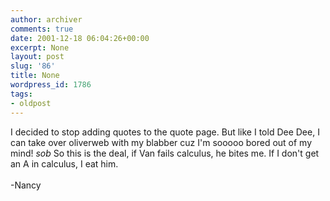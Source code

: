 ```yaml
---
author: archiver
comments: true
date: 2001-12-18 06:04:26+00:00
excerpt: None
layout: post
slug: '86'
title: None
wordpress_id: 1786
tags:
- oldpost
---
```


I decided to stop adding quotes to the quote page. But like I told Dee Dee, I can take over oliverweb with my blabber cuz I'm sooooo bored out of my mind! *sob* So this is the deal, if Van fails calculus, he bites me. If I don't get an A in calculus, I eat him.<br /><br />-Nancy